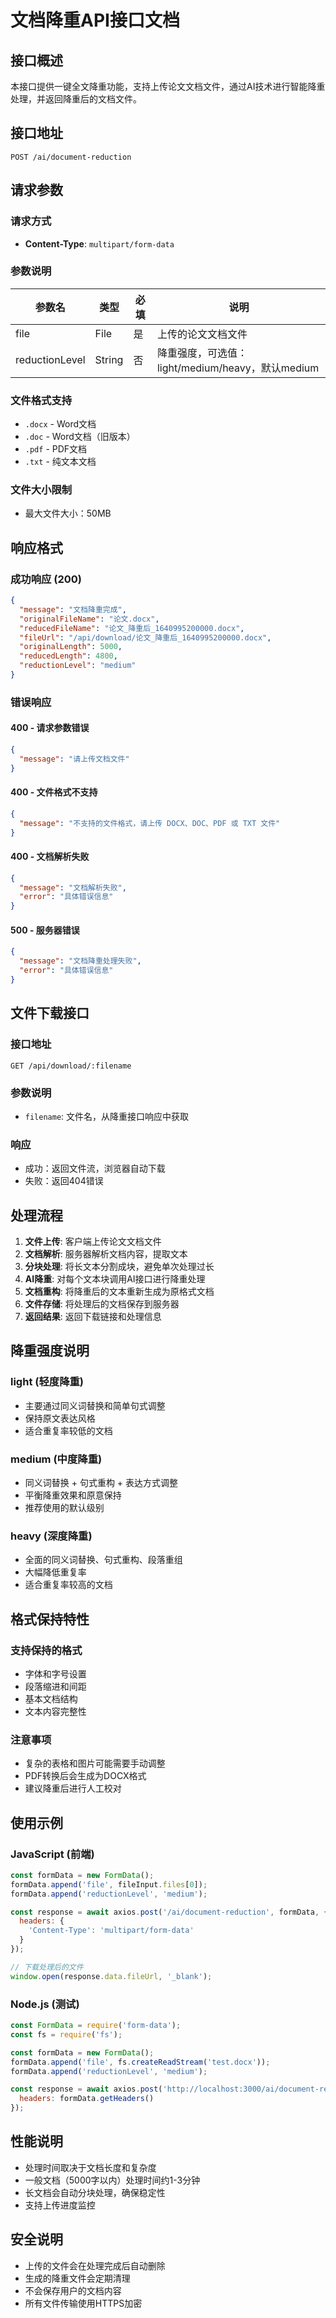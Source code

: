 # 文档降重API接口文档

## 接口概述

本接口提供一键全文降重功能，支持上传论文文档文件，通过AI技术进行智能降重处理，并返回降重后的文档文件。

## 接口地址

```
POST /ai/document-reduction
```

## 请求参数

### 请求方式
- **Content-Type**: `multipart/form-data`

### 参数说明

| 参数名 | 类型 | 必填 | 说明 |
|--------|------|------|------|
| file | File | 是 | 上传的论文文档文件 |
| reductionLevel | String | 否 | 降重强度，可选值：light/medium/heavy，默认medium |

### 文件格式支持
- `.docx` - Word文档
- `.doc` - Word文档（旧版本）
- `.pdf` - PDF文档
- `.txt` - 纯文本文档

### 文件大小限制
- 最大文件大小：50MB

## 响应格式

### 成功响应 (200)

```json
{
  "message": "文档降重完成",
  "originalFileName": "论文.docx",
  "reducedFileName": "论文_降重后_1640995200000.docx",
  "fileUrl": "/api/download/论文_降重后_1640995200000.docx",
  "originalLength": 5000,
  "reducedLength": 4800,
  "reductionLevel": "medium"
}
```

### 错误响应

#### 400 - 请求参数错误
```json
{
  "message": "请上传文档文件"
}
```

#### 400 - 文件格式不支持
```json
{
  "message": "不支持的文件格式，请上传 DOCX、DOC、PDF 或 TXT 文件"
}
```

#### 400 - 文档解析失败
```json
{
  "message": "文档解析失败",
  "error": "具体错误信息"
}
```

#### 500 - 服务器错误
```json
{
  "message": "文档降重处理失败",
  "error": "具体错误信息"
}
```

## 文件下载接口

### 接口地址
```
GET /api/download/:filename
```

### 参数说明
- `filename`: 文件名，从降重接口响应中获取

### 响应
- 成功：返回文件流，浏览器自动下载
- 失败：返回404错误

## 处理流程

1. **文件上传**: 客户端上传论文文档文件
2. **文档解析**: 服务器解析文档内容，提取文本
3. **分块处理**: 将长文本分割成块，避免单次处理过长
4. **AI降重**: 对每个文本块调用AI接口进行降重处理
5. **文档重构**: 将降重后的文本重新生成为原格式文档
6. **文件存储**: 将处理后的文档保存到服务器
7. **返回结果**: 返回下载链接和处理信息

## 降重强度说明

### light (轻度降重)
- 主要通过同义词替换和简单句式调整
- 保持原文表达风格
- 适合重复率较低的文档

### medium (中度降重)
- 同义词替换 + 句式重构 + 表达方式调整
- 平衡降重效果和原意保持
- 推荐使用的默认级别

### heavy (深度降重)
- 全面的同义词替换、句式重构、段落重组
- 大幅降低重复率
- 适合重复率较高的文档

## 格式保持特性

### 支持保持的格式
- 字体和字号设置
- 段落缩进和间距
- 基本文档结构
- 文本内容完整性

### 注意事项
- 复杂的表格和图片可能需要手动调整
- PDF转换后会生成为DOCX格式
- 建议降重后进行人工校对

## 使用示例

### JavaScript (前端)
```javascript
const formData = new FormData();
formData.append('file', fileInput.files[0]);
formData.append('reductionLevel', 'medium');

const response = await axios.post('/ai/document-reduction', formData, {
  headers: {
    'Content-Type': 'multipart/form-data'
  }
});

// 下载处理后的文件
window.open(response.data.fileUrl, '_blank');
```

### Node.js (测试)
```javascript
const FormData = require('form-data');
const fs = require('fs');

const formData = new FormData();
formData.append('file', fs.createReadStream('test.docx'));
formData.append('reductionLevel', 'medium');

const response = await axios.post('http://localhost:3000/ai/document-reduction', formData, {
  headers: formData.getHeaders()
});
```

## 性能说明

- 处理时间取决于文档长度和复杂度
- 一般文档（5000字以内）处理时间约1-3分钟
- 长文档会自动分块处理，确保稳定性
- 支持上传进度监控

## 安全说明

- 上传的文件会在处理完成后自动删除
- 生成的降重文件会定期清理
- 不会保存用户的文档内容
- 所有文件传输使用HTTPS加密
